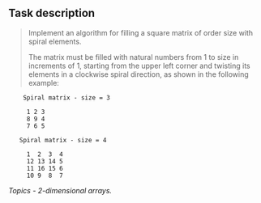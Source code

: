 ## Task description ##

> Implement an algorithm for filling a square matrix of order size with spiral elements.  
> 
> The matrix must be filled with natural numbers from 1 to size in increments of 1, starting from the upper left corner and twisting its elements in a clockwise spiral direction, as shown in the following example:

        Spiral matrix - size = 3

         1 2 3  
         8 9 4  
         7 6 5  

       Spiral matrix - size = 4
   
         1  2  3  4   
         12 13 14 5  
         11 16 15 6  
         10 9  8  7  

*Topics - 2-dimensional arrays.* 
